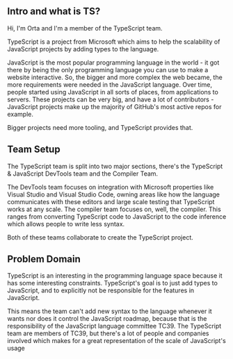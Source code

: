 ## Intro and what is TS?

Hi, I'm Orta and I'm a member of the TypeScript team. 

TypeScript is a project from Microsoft which aims to help the scalability of JavaScript projects by adding types to the language. 

JavaScript is the most popular programming language in the world - it got there by being the only programming language you can use to make a website interactive. So, the bigger and more complex the web became, the more requirements were needed in the JavaScript language. Over time, people started using JavaScript in all sorts of places, from applications to servers. These projects can be very big, and have a lot of contributors - JavaScript projects make up the majority of GitHub's most active repos for example.

Bigger projects need more tooling, and TypeScript provides that.

## Team Setup

The TypeScript team is split into two major sections, there's the TypeScript & JavaScript DevTools team and the Compiler Team. 

The DevTools team focuses on integration with Microsoft properties like Visual Studio and Visual Studio Code, owning areas like how the language communicates with these editors and large scale testing that TypeScript works at any scale. The compiler team focuses on, well, the compiler. This ranges from converting TypeScript code to JavaScript to the code inference which allows people to write less syntax.

Both of these teams collaborate to create the TypeScript project. 

## Problem Domain

TypeScript is an interesting in the programming language space because it has some interesting constraints. TypeScript's goal is to just add types to JavaScript, and to explicitly not be responsible for the features in JavaScript. 

This means the team can't add new syntax to the language whenever it wants nor does it control the JavaScript roadmap, because that is the responsibility of the JavaScript language committee TC39. The TypeScript team are members of TC39, but there's a lot of people and companies involved which makes for a great representation of the scale of JavaScript's usage


